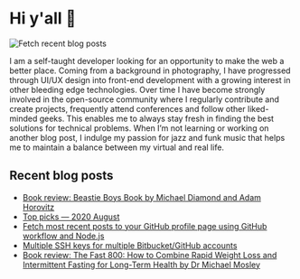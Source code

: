 # Hi y'all 👋

![Fetch recent blog posts](https://github.com/pawelgrzybek/pawelgrzybek/workflows/Fetch%20recent%20blog%20posts/badge.svg)

I am a self-taught developer looking for an opportunity to make the web a better place. Coming from a background in photography, I have progressed through UI/UX design into front-end development with a growing interest in other bleeding edge technologies. Over time I have become strongly involved in the open-source community where I regularly contribute and create projects, frequently attend conferences and follow other liked-minded geeks. This enables me to always stay fresh in finding the best solutions for technical problems. When I’m not learning or working on another blog post, I indulge my passion for jazz and funk music that helps me to maintain a balance between my virtual and real life.

## Recent blog posts

<!-- FEED-START -->
- [Book review: Beastie Boys Book by Michael Diamond and Adam Horovitz](https://pawelgrzybek.com/book-review-beastie-boys-book-by-michael-diamond-and-adam-horovitz/)
- [Top picks — 2020 August](https://pawelgrzybek.com/top-picks-2020-august/)
- [Fetch most recent posts to your GitHub profile page using GitHub workflow and Node.js](https://pawelgrzybek.com/fetch-most-recent-posts-to-your-github-profile-page-using-github-workflow-and-node-js/)
- [Multiple SSH keys for multiple Bitbucket/GitHub accounts](https://pawelgrzybek.com/multiple-ssh-keys-for-multiple-bitbucket-github-accounts/)
- [Book review: The Fast 800: How to Combine Rapid Weight Loss and Intermittent Fasting for Long-Term Health by Dr Michael Mosley](https://pawelgrzybek.com/book-review-the-fast-800-how-to-combine-rapid-weight-loss-and-intermittent-fasting-for-long-term-health-by-dr-michael-mosley/)
<!-- FEED-END -->